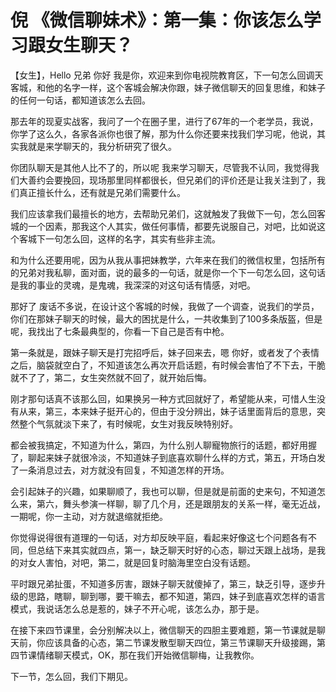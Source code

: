 # 倪 《微信聊妹术》：第一集：你该怎么学习跟女生聊天？

【女生】，Hello 兄弟 你好 我是你，欢迎来到你电视院教育区，下一句怎么回调天客城，和他的名字一样，这个客城会解决你跟，妹子微信聊天的回复思维，和妹子的任何一句话，都知道该怎么去回。

那去年的现夏实战客，我问了一个在圈子里，进行了67年的一个老学员，我说，你学了这么久，各家各派你也很了解，那为什么你还要来找我们学习呢，他说，其实我就是来学聊天的，我分析研究了很久。

你团队聊天是其他人比不了的，所以呢 我来学习聊天，尽管我不认同，我觉得我们大善约会要挽回，现场那里同样都很长，但兄弟们的评价还是让我关注到了，我们真正擅长什么，还有就是兄弟们需要什么。

我们应该拿我们最擅长的地方，去帮助兄弟们，这就触发了我做下一句，怎么回客城的一个因素，那我这个人其实，做任何事情，都要先说服自己，对吧，比如说这个客城下一句怎么回，这样的名字，其实有些非主流。

和为什么还要用呢，因为从我从事把妹教学，六年来在我们的微信权里，包括所有的兄弟对我私聊，面对面，说的最多的一句话，就是你一个下一句怎么回，这句话是我的事业的灵魂，是鬼魂，我深深的对这句话有情感，对吧。

那好了 废话不多说，在设计这个客城的时候，我做了一个调查，说我们的学员，你们在那妹子聊天的时候，最大的困扰是什么，一共收集到了100多条版盔，但是呢，我找出了七条最典型的，你看一下自己是否有中枪。

第一条就是，跟妹子聊天是打完招呼后，妹子回来去，嗯 你好，或者发了个表情之后，脑袋就空白了，不知道该怎么再次开启话题，有时候会害怕了不下去，干脆就不了了，第二，女生突然就不回了，就开始后悔。

刚才那句话真不该那么回，如果换另一种方式回就好了，希望能从来，可惜人生没有从来，第三，本来妹子挺开心的，但由于没分辨出，妹子话里面背后的意思，突然整个气氛就淡下来了，有时候呢，女生对我反映特别好。

都会被我搞定，不知道为什么，第四，为什么别人聊寵物旅行的话题，都好用握了，聊起来妹子就很冷淡，不知道妹子到底喜欢聊什么样的方式，第五，开场白发了一条消息过去，对方就没有回复，不知道怎样的开场。

会引起妹子的兴趣，如果聊顺了，我也可以聊，但是就是前面的史来句，不知道怎么来，第六，舞头参演一样聊，聊了几个月，还是跟朋友的关系一样，毫无近战，一期呢，你一主动，对方就退缩就拒绝。

你觉得说得很有道理的一句话，对方却反映平庭，看起来好像这七个问题各有不同，但总结下来其实就四点，第一，缺乏聊天时好的心态，聊过天跟上战场，是我的对女人害怕，对吧，第二，就是回复时脑海里空白没有话题。

平时跟兄弟扯蛋，不知道多厉害，跟妹子聊天就傻掉了，第三，缺乏引导，逐步升级的思路，瞎聊，聊到哪，要干嘛去，都不知道，第四，妹子到底喜欢怎样的语言模式，我说话怎么总是惹的，妹子不开心呢，该怎么办，那于是。

在接下来四节课里，会分别解决以上，微信聊天的四胆主要难题，第一节课就是聊天前，你应该具备的心态，第二节课发散型聊天四位，第三节课聊天升级接踢，第四节课情绪聊天模式，OK，那在我们开始微信聊梅，让我教你。

下一节，怎么回，我们下期见。